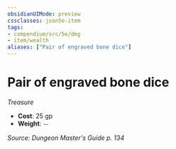 ```yaml
---
obsidianUIMode: preview
cssclasses: json5e-item
tags:
- compendium/src/5e/dmg
- item/wealth
aliases: ["Pair of engraved bone dice"]
---
```

# Pair of engraved bone dice
*Treasure*  

- **Cost**: 25 gp
- **Weight**: ⏤

*Source: Dungeon Master's Guide p. 134*